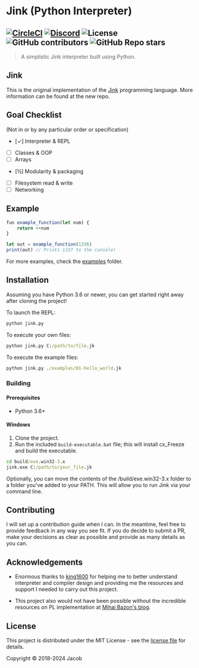 # Jink (Python Interpreter)

[![CircleCI](https://img.shields.io/circleci/build/github/jink-lang/jink-py?label=tests)](https://circleci.com/gh/jink-lang/jink-py/tree/master)
[![Discord](https://img.shields.io/discord/365599795886161941?label=Discord)](https://discord.gg/cWzcQz2)
![License](https://img.shields.io/github/license/jink-lang/jink-py)
![GitHub contributors](https://img.shields.io/github/contributors-anon/jink-lang/jink-py)
![GitHub Repo stars](https://img.shields.io/github/stars/jink-lang/jink?style=social)
---

> A simplistic Jink interpreter built using Python.

## Jink
This is the original implementation of the [Jink](https://github.com/jink-lang/jink) programming language. More information can be found at the new repo.

## Goal Checklist

(Not in or by any particular order or specification)

- [✓] Interpreter & REPL
- [ ] Classes & OOP
- [ ] Arrays
- [½] Modularity & packaging
- [ ] Filesystem read & write
- [ ] Networking

## Example

```js
fun example_function(let num) {
    return ++num
}

let out = example_function(1336)
print(out) // Prints 1337 to the console!
```

For more examples, check the [examples](./examples) folder.

## Installation

Assuming you have Python 3.6 or newer, you can get started right away after cloning the project!

To launch the REPL:

```cmd
python jink.py
```

To execute your own files:

```cmd
python jink.py C:/path/to/file.jk
```

To execute the example files:

```cmd
python jink.py ./examples/01-hello_world.jk
```

### Building

#### Prerequisites

* Python 3.6+

#### Windows

1. Clone the project.
2. Run the included `build-executable.bat` file; this will install cx_Freeze and build the executable.

```cmd
cd build/exe.win32-3.x
jink.exe C:/path/to/your_file.jk
```

Optionally, you can move the contents of the /build/exe.win32-3.x folder to a folder you've added to your PATH. This will allow you to run Jink via your command line.

## Contributing

I will set up a contribution guide when I can. In the meantime, feel free to provide feedback in any way you see fit. If you do decide to submit a PR, make your decisions as clear as possible and provide as many details as you can.

## Acknowledgements

* Enormous thanks to [king1600](https://github.com/king1600) for helping me to better understand interpreter and compiler design and providing me the resources and support I needed to carry out this project.

* This project also would not have been possible without the incredible resources on PL implementation at [Mihai Bazon's blog](http://lisperator.net).

## License

This project is distributed under the MIT License - see the [license file](LICENSE) for details.

Copyright © 2018-2024 Jacob
